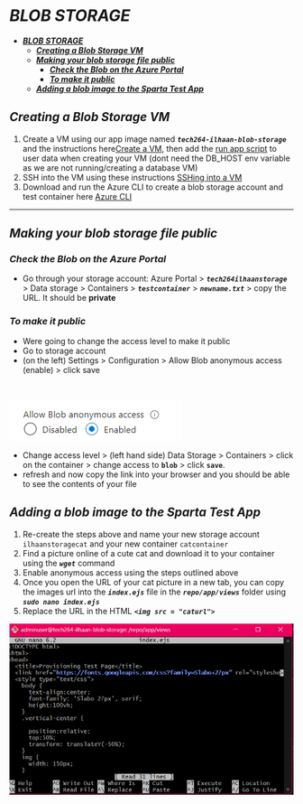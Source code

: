 # ***BLOB STORAGE***

- [***BLOB STORAGE***](#blob-storage)
  - [***Creating a Blob Storage VM***](#creating-a-blob-storage-vm)
  - [***Making your blob storage file public***](#making-your-blob-storage-file-public)
    - [***Check the Blob on the Azure Portal***](#check-the-blob-on-the-azure-portal)
    - [***To make it public***](#to-make-it-public)
  - [***Adding a blob image to the Sparta Test App***](#adding-a-blob-image-to-the-sparta-test-app)

## ***Creating a Blob Storage VM***
1. Create a VM using our app image named ***`tech264-ilhaan-blob-storage`*** and the instructions here[Create a VM](/tech264-cloud-linux/cloud/create_virtual_machine.md), then add the [run app script](/tech264-cloud-linux/scripting/run-app-only.sh) to user data when creating your VM (dont need the DB_HOST env variable as we are not running/creating a database VM)
2. SSH into the VM using these instructions [SSHing into a VM](/tech264-cloud-linux/cloud/create_SSH_key.md)
3. Download and run the Azure CLI to create a blob storage account and test container here [Azure CLI](/tech264-cloud-linux/cloud/azure/README.md)
---
## ***Making your blob storage file public***
### ***Check the Blob on the Azure Portal***
- Go through your storage account: Azure Portal > ***`tech264ilhaanstorage`*** > Data storage > Containers > ***`testcontainer`*** > ***`newname.txt`*** > copy the URL. It should be **private**
 
### ***To make it public***
- Were going to change the access level to make it public
- Go to storage account
- (on the left) Settings > Configuration > Allow Blob anonymous access (enable) > click save

<br>

![alt text](image-1.png)
- Change access level > (left hand side) Data Storage > Containers > click on the container > change access to **`blob`** > click **`save`**.
- refresh and now copy the link into your browser and you should be able to see the contents of your file


## ***Adding a blob image to the Sparta Test App***
1. Re-create the steps above and name your new storage account `ilhaanstoragecat` and your new container `catcontainer`
2. Find a picture online of a cute cat and download it to your container using the ***`wget`*** command
3. Enable anonymous access using the steps outlined above
4. Once you open the URL of your cat picture in a new tab, you can copy the images url into the ***`index.ejs`*** file in the ***`repo/app/views`*** folder using ***`sudo nano index.ejs`***
5. Replace the URL in the HTML ***`<img src = "caturl">`***
   <br>
   
![alt text](image-2.png)